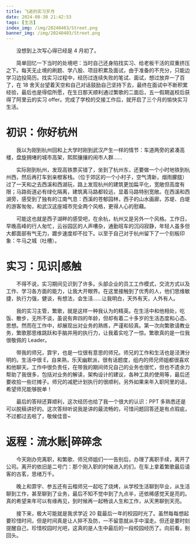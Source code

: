```yaml
---
title: 飞逝的实习岁月
date: 2024-08-30 21:42:53
tags: [生活]
index_img: /img/20240403/Street.png
banner_img: /img/20240403/Street.png
---
```


&emsp;&emsp;没想到上次写心得已经是 4 月初了。

&emsp;&emsp;简单回忆一下当时的处境吧：当时自己还身陷找实习、给老板干活的双重挤压之下。每天无止境的刷题、学八股、项目积累及面试，由于准备的不充分，只能边学习边投简历。找实习过程中，经历过连续失败的笔试、面试，想过放弃一了百了，在 18 舍天台望着天空和自己对话鼓励自己坚持下去，最终在面试中不断积累经验，最后也是得偿所愿，在生日那天顺利通过繁歌的二面后，五一假期返校后获得了阿里云的实习 offer。完成了学校的交接工作后，就开启了三个月的愉快实习生活。

# 初识：你好杭州

&emsp;&emsp;我以为刚到杭州回和上大学时刚到武汉产生一样的情节：车道两旁的紧凑高楼，盘旋拥堵的城市高架，熙熙攘攘的闹市人群......

&emsp;&emsp;实际刚到杭州，发现高铁票买错了，坐到了杭州东，还要做一个小时地铁到杭州西，然后再打车到亲橙客栈。（位于郊区的一个小村子，空气清新，烟雨朦胧）过了一天和之去西溪和西湖玩，路上发现杭州的建筑更加扁平化，宽敞但高度有限；马路街道必有绿化隔离，建筑离马路都较远，显着马路特别宽敞。在西溪和西湖旁，感受到了独有的江南气息：西溪的苍郁园林，西子的山水画廊，苏堤、白堤的游客匆匆，和武汉这座城市完全两个风格，更得人心的慰藉。

&emsp;&emsp;可能这也就是西子湖畔的感受吧，在余杭，杭州又是另外一个风格。工作日，早晚高峰的行人匆忙，云谷园区的人声嘈杂，通勤班车的沉闷寂静，年轻人虽多但大都面部有气无力，踱步速度却不拉下。以至于自己对于杭州留下了一个刻板印象：牛马之城（吐槽）。

# 实习：见识|感触

&emsp;&emsp;不得不说，实习期间见识到了许多。头部企业的员工工作模式，交流方式以及工作、学习各方面的能力，让我大开眼界。在这里接触到了优秀的人，他们思维敏捷，执行力强，健谈，有想法，会生活......让我明白，天外有天，人外有人。

&emsp;&emsp;我的实习主管，繁歌，就是这样一种我认为的精英。在生活中和他相处，吃饭、散步，无所不谈，虽说有奔四的年龄，但却有着二十多岁的生活态度和心态、思想。然而在工作中，却展现出对业务的熟练，严谨和较真。第一次向繁歌请教业务，繁歌那思维跳跃和手脑并用的执行力，让我着实吃了一惊。繁歌真的是一位我很敬佩的 Leader。

&emsp;&emsp;带我的师兄，霏宇，也是一位很有意思的师兄。师兄的工作和生活也是泾渭分明的。生活中很 E，自来熟，乐天幽默派，很有话题度，组内的师兄师姐都很喜欢和他聊天。工作中很负责任，在带我的期间师兄自己的业务也很忙，但也不遗余力帮助了我很多，包括对业务的解读，架构设计的建议，各种工具的使用等，最后还要收拾一些烂摊子。师兄的减肥计划执行的很顺利，另外如果来年入职阿里的话，希望师兄能够脱单！

&emsp;&emsp;最后的答辩还算顺利，这次经历也给了我一个很大的认识：PPT 多熟悉还是可以脱稿讲好的。这次答辩听说我是讲的最流畅的，可惜问题回答还是有点瑕疵，不过都过去啦了，敬候佳音~

# 返程：流水账|碎碎念

&emsp;&emsp;今天刚办完离职，和繁歌、师兄师姐们一一告别后，办理了离职手续，离开了公司。离开的依旧是二号门：那个刚入职的时候进入的们，在车上拿着繁歌最后请客的古茗，思绪万千。

&emsp;&emsp;晚上和霏宇、参五还有云楷师兄一起吃了烧烤，从学校生活聊到毕业，从生活聊到工作，甚至聊到了业务，最后不知不觉中到了九点半，还依稀感觉天是亮的。真的希望来年可以有缘再见，到时候再一起畅谈人生和工作，从天黑聊到天亮。

&emsp;&emsp;接下来，极大可能就是我求学近 20 载最后一年的校园时光了。虽然每每想起要珍惜时间，但是时间真是让人猝不及防，一不留意就从手中溜走。但还是要时刻提醒自己，珍惜校园时光吧，这真的是人生中最后的一段校园经历了。向前看，别回头。
